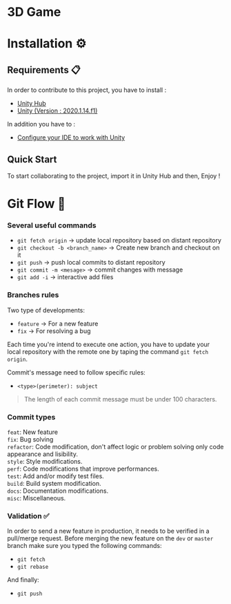 
# 3D Game

# Installation :gear:


## Requirements :clipboard:
In order to contribute to this project, you have to install : 
- [Unity Hub](https://public-cdn.cloud.unity3d.com/hub/prod/UnityHubSetup.exe)
- [Unity (Version : 2020.1.14.f1)](unityhub://2020.1.14f1/d81f64f5201d)

In addition you have to :
- [Configure your IDE to work with Unity](https://docs.unity3d.com/Manual/ScriptingToolsIDEs.html)


## Quick Start

To start collaborating to the project, import it in Unity Hub and then, Enjoy !

# Git Flow :twisted_rightwards_arrows:	

### Several useful commands
- `git fetch origin` &rightarrow; update local repository based on distant repository
- `git checkout -b <branch_name>` &rightarrow; Create new branch and checkout on it
- `git push` &rightarrow; push local commits to distant repository
- `git commit -m <mesage>` &rightarrow; commit changes with message
- `git add -i` &rightarrow; interactive add files

### Branches rules
Two type of developments:
- `feature` &rightarrow; For a new feature
- `fix` &rightarrow; For resolving a bug

Each time you're intend to execute one action, you have to update your local repository with the remote one by taping the command `git fetch origin`.

Commit's message need to follow specific rules:
- `<type>(perimeter): subject`  
>The length of each commit message must be under 100 characters.


### Commit types

`feat`: New feature  
`fix`: Bug solving  
`refactor`: Code modification, don't affect logic or problem solving only code appearance and lisibility.  
`style`: Style modifications.  
`perf`: Code modifications that improve performances.  
`test`: Add and/or modify test files.  
`build`: Build system modification.  
`docs`: Documentation modifications.  
`misc`: Miscellaneous.

### Validation :white_check_mark:
In order to send a new feature in production, it needs to be verified in a pull/merge request. Before merging the new feature on the `dev` or `master` branch make sure you typed the following commands:
- `git fetch`
- `git rebase` 


And finally:
- `git push`
